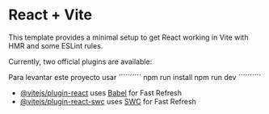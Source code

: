 # React + Vite

This template provides a minimal setup to get React working in Vite with HMR and some ESLint rules.

Currently, two official plugins are available:

Para levantar este proyecto usar
´´´´´´´´´´
npm run install
npm run dev
´´´´´´´´´´

- [@vitejs/plugin-react](https://github.com/vitejs/vite-plugin-react/blob/main/packages/plugin-react/README.md) uses [Babel](https://babeljs.io/) for Fast Refresh
- [@vitejs/plugin-react-swc](https://github.com/vitejs/vite-plugin-react-swc) uses [SWC](https://swc.rs/) for Fast Refresh

